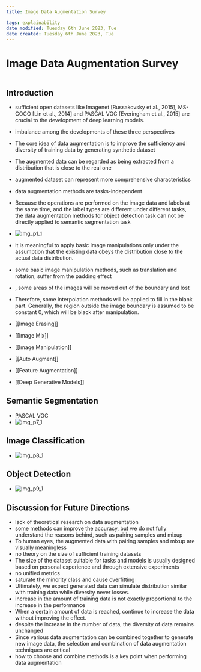 ```yaml
---
title: Image Data Augmentation Survey

tags: explainability 
date modified: Tuesday 6th June 2023, Tue
date created: Tuesday 6th June 2023, Tue
---
```


# Image Data Augmentation Survey
```toc
```

## Introduction
- sufficient open datasets like Imagenet [Russakovsky et al., 2015], MS-COCO [Lin et al., 2014] and PASCAL VOC [Everingham et al., 2015] are crucial to the development of deep learning models. 
- imbalance among the developments of these three perspectives 
- The core idea of data augmentation is to improve the sufficiency and diversity of training data by generating synthetic dataset 
- The augmented data can be regarded as being extracted from a distribution that is close to the real one 
- augmented dataset can represent more comprehensive characteristics 
- data augmentation methods are tasks-independent 
- Because the operations are performed on the image data and labels at the same time, and the label types are different under different tasks, the data augmentation methods for object detection task can not be directly applied to semantic segmentation task  
- ![img_p1_1](img_p1_1.png) 
- it is meaningful to apply basic image manipulations only under the assumption that the existing data obeys the distribution close to the actual data distribution. 
- some basic image manipulation methods, such as translation and rotation, suffer from the padding effect 
- , some areas of the images will be moved out of the boundary and lost 
- Therefore, some interpolation methods will be applied to fill in the blank part. Generally, the region outside the image boundary is assumed to be constant 0, which will be black after manipulation. 

- [[Image Erasing]]

- [[Image Mix]]

- [[Image Manipulation]]

- [[Auto Augment]]

- [[Feature Augmentation]]

- [[Deep Generative Models]]

## Semantic Segmentation
- PASCAL VOC  
- ![img_p7_1](img_p7_1.png) 

## Image Classification
- ![img_p8_1](img_p8_1.png) 

## Object Detection
- ![img_p9_1](img_p9_1.png)

## Discussion for Future Directions
- lack of theoretical research on data augmentation   
- some methods can improve the accuracy, but we do not fully understand the reasons behind, such as pairing samples and mixup 
- To human eyes, the augmented data with pairing samples and mixup are visually meaningless 
- no theory on the size of sufficient training datasets 
- The size of the dataset suitable for tasks and models is usually designed based on personal experience and through extensive experiments 
- no unified metrics 
- saturate the minority class and cause overfitting 
- Ultimately, we expect generated data can simulate distribution similar with training data while diversity never losses. 
- increase in the amount of training data is not exactly proportional to the increase in the performance 
- When a certain amount of data is reached, continue to increase the data without improving the effect. 
- despite the increase in the number of data, the diversity of data remains unchanged 
- Since various data augmentation can be combined together to generate new image data, the selection and combination of data augmentation techniques are critical 
- how to choose and combine methods is a key point when performing data augmentation 




